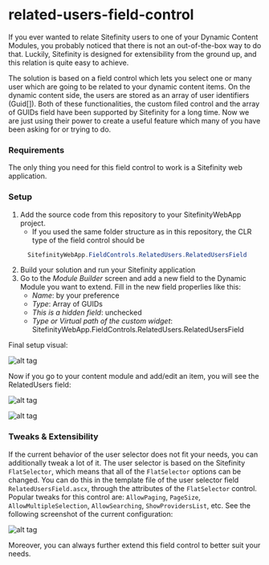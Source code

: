 # related-users-field-control
If you ever wanted to relate Sitefinity users to one of your Dynamic Content Modules, you probably noticed that there is not an out-of-the-box way to do that. Luckily, Sitefinity is designed for extensibility from the ground up, and this relation is quite easy to achieve.

The solution is based on a field control which lets you select one or many user which are going to be related to your dynamic content items. On the dynamic content side, the users are stored as an array of user identifiers (Guid[]). Both of these functionalities, the custom filed control and the array of GUIDs field have been supported by Sitefinity for a long time. Now we are just using their power to create a useful feature which many of you have been asking for or trying to do.


### Requirements
The only thing you need for this field control to work is a Sitefinity web application.

### Setup
1. Add the source code from this repository to your SitefinityWebApp project.
    * If you used the same folder structure as in this repository, the CLR type of the field control should be 
    ```cs
      SitefinityWebApp.FieldControls.RelatedUsers.RelatedUsersField
    ```
2. Build your solution and run your Sitefinity application
3. Go to the *Module Builder* screen and add a new field to the Dynamic Module you want to extend. Fill in the new field properlies like this:
    * _Name_: by your preference
    * _Type_: Array of GUIDs
    * _This is a hidden field_: unchecked
    * _Type or Virtual path of the custom widget_: SitefinityWebApp.FieldControls.RelatedUsers.RelatedUsersField

Final setup visual:

![alt tag](https://raw.githubusercontent.com/Sitefinity-SDK/related-users-field-control/master/ReadmeResources/related-users-module-builder.PNG)

Now if you go to your content module and add/edit an item, you will see the RelatedUsers field:

![alt tag](https://raw.githubusercontent.com/Sitefinity-SDK/related-users-field-control/master/ReadmeResources/related-users-content-module-1.PNG)

![alt tag](https://raw.githubusercontent.com/Sitefinity-SDK/related-users-field-control/master/ReadmeResources/related-users-content-module-2.PNG)

### Tweaks & Extensibility 
If the current behavior of the user selector does not fit your needs, you can additionally tweak a lot of it. The user selector is based on the Sitefinity `FlatSelector`, which means that all of the `FlatSelector` options can be changed. You can do this in the template file of the user selector field `RelatedUsersField.ascx`, through the attributes of the `FlatSelector` control. Popular tweaks for this control are: `AllowPaging`, `PageSize`, `AllowMultipleSelection`, `AllowSearching`, `ShowProvidersList`, etc. See the following screenshot of the current configuration:

![alt tag](https://raw.githubusercontent.com/Sitefinity-SDK/related-users-field-control/master/ReadmeResources/flat-selector-settings.PNG)

Moreover, you can always further extend this field control to better suit your needs.


